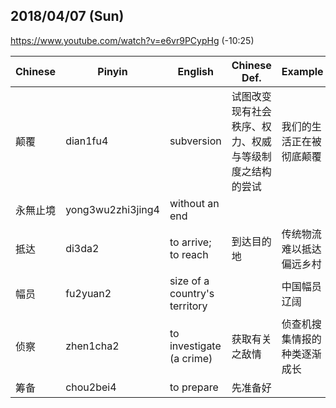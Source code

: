 
## 2018/04/07 (Sun)

https://www.youtube.com/watch?v=e6vr9PCypHg
(-10:25)

| Chinese      | Pinyin     |  English    |  Chinese Def. | Example |
|--------------|------------|--------------|------------|--------------|
| 颠覆          |  dian1fu4  | subversion   | 试图改变现有社会秩序、权力、权威与等级制度之结构的尝试 | 我们的生活正在被彻底颠覆 |
| 永無止境       | yong3wu2zhi3jing4 | without an end |  |  |
| 抵达          | di3da2     | to arrive; to reach | 到达目的地 | 传统物流难以抵达偏远乡村 |
| 幅员          | fu2yuan2   | size of a country's territory | | 中国幅员辽阔 |
| 侦察          | zhen1cha2  | to investigate (a crime) | 获取有关之敌情 | 侦查机搜集情报的种类逐渐成长 |
| 筹备          | chou2bei4  | to prepare   | 先准备好    |  |  |

